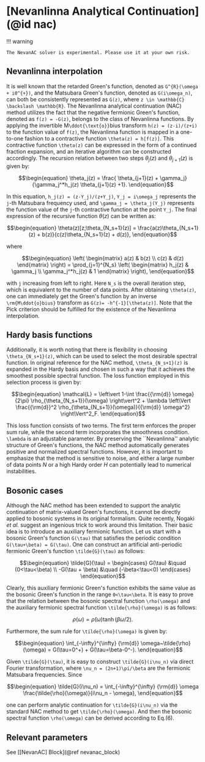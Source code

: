 # [Nevanlinna Analytical Continuation](@id nac)

!!! warning

    The NevanAC solver is experimental. Please use it at your own risk.

## Nevanlinna interpolation

It is well known that the retarded Green's function, denoted as ``G^{R}(\omega + i0^{+})``, and the Matsubara Green's function, denoted as ``G(i\omega_n)``, can both be consistently represented as ``G(z)``, where ``z \in \mathbb{C} \backslash \mathbb{R}``. The Nevanlinna analytical continuation (NAC) method utilizes the fact that the negative fermionic Green's function, denoted as ``f(z) = -G(z)``, belongs to the class of Nevanlinna functions. By applying the invertible M``\ddot{\text{o}}``bius transform ``h(z) = (z-i)/(z+i)`` to the function value of ``f(z)``, the Nevanlinna function is mapped in a one-to-one fashion to a contractive function ``\theta(z) = h[f(z)]``. This contractive function ``\theta(z)`` can be expressed in the form of a continued fraction expansion, and an iterative algorithm can be constructed accordingly. The recursion relation between two steps $\theta_j(z)$ and $\theta_{j+1}(z)$ is given by:
```math
\begin{equation}
\theta_j(z) = \frac{ \theta_{j+1}(z) + \gamma_j}{\gamma_j^*h_j(z) \theta_{j+1}(z) +1}.
\end{equation}
```
In this equation, ``h_j(z) = (z-Y_j)/(z+Y_j)``, ``Y_j = i\omega_j`` represents the ``j``-th Matsubara frequency used, and ``\gamma_j = \theta_j(Y_j)`` represents the function value of the ``j``-th contractive function at the point ``Y_j``. The final expression of the recursive function $\theta(z)$ can be written as:
```math
\begin{equation}
\theta(z)[z;\theta_{N_s+1}(z)] = \frac{a(z)\theta_{N_s+1}(z) + b(z)}{c(z)\theta_{N_s+1}(z) + d(z)},
\end{equation}
```
where
```math
\begin{equation}
  \left(
    \begin{matrix}
      a(z) & b(z) \\
      c(z) & d(z)
    \end{matrix}
  \right) = \prod_{j=1}^{N_s}
  \left(
    \begin{matrix}
      h_j(z)           & \gamma_j \\
      \gamma_j^*h_j(z) & 1
    \end{matrix}
  \right),
\end{equation}
```
with ``j`` increasing from left to right. Here ``N_s`` is the overall iteration step, which is equivalent to the number of data points. After obtaining ``\theta(z)``, one can immediately get the Green's function by an inverse ``\rm{M\ddot{o}bius}`` transform as ``G(z)= -h^{-1}[\theta(z)]``. Note that the Pick criterion should be fulfilled for the existence of the Nevanlinna interpolation.

## Hardy basis functions

Additionally, it is worth noting that there is flexibility in choosing ``\theta_{N_s+1}(z)``, which can be used to select the most desirable spectral function. In original reference for the NAC method, ``\theta_{N_s+1}(z)`` is expanded in the Hardy basis and chosen in such a way that it achieves the smoothest possible spectral function. The loss function employed in this selection process is given by:
```math
\begin{equation}
\mathcal{L} = \left\vert 1-\int \frac{{\rm{d}} \omega}{2\pi} \rho_{\theta_{N_s+1}}(\omega) \right\vert^2 + \lambda \left\Vert \frac{{\rm{d}}^2 \rho_{\theta_{N_s+1}}(\omega)}{{\rm{d}} \omega^2} \right\Vert^2_F.
\end{equation}
```
This loss function consists of two terms. The first term enforces the proper sum rule, while the second term incorporates the smoothness condition. ``\lambda`` is an adjustable parameter. By preserving the ``Nevanlinna'' analytic structure of Green's functions, the NAC method automatically generates positive and normalized spectral functions. However, it is important to emphasize that the method is sensitive to noise, and either a large number of data points $N$ or a high Hardy order $H$ can potentially lead to numerical instabilities.

## Bosonic cases

Although the NAC method has been extended to support the analytic continuation of matrix-valued Green's functions, it cannot be directly applied to bosonic systems in its original formalism. Quite recently, Nogaki *et al.* suggest an ingenious trick to work around this limitation. Their basic idea is to introduce an auxiliary fermionic function. Let us start with a bosonic Green's function ``G(\tau)`` that satisfies the periodic condition ``G(\tau+\beta) = G(\tau)``. One can construct an artificial anti-periodic fermionic Green's function ``\tilde{G}(\tau)`` as follows:
```math
\begin{equation}
\tilde{G}(\tau) = \begin{cases}
G(\tau) &\quad (0<\tau<\beta) \\
-G(\tau + \beta) &\quad (-\beta<\tau<0)
\end{cases}
\end{equation}
```
Clearly, this auxiliary fermionic Green's function exhibits the same value as the bosonic Green's function in the range ``0<\tau<\beta``. It is easy to prove that the relation between the bosonic spectral function ``\rho(\omega)`` and the auxiliary fermionic spectral function ``\tilde{\rho}(\omega)`` is as follows:
```math
\begin{equation}
\rho(\omega) = \tilde{\rho}(\omega) \tanh(\beta\omega/2).
\end{equation}
```
Furthermore, the sum rule for ``\tilde{\rho}(\omega)`` is given by:
```math
\begin{equation}
\int_{-\infty}^{\infty} {\rm{d}} \omega~\tilde{\rho}(\omega) = G(\tau=0^+) + G(\tau=\beta-0^-).
\end{equation}
```
Given ``\tilde{G}(\tau)``, it is easy to construct ``\tilde{G}(i\nu_n)`` via direct Fourier transformation, where ``\nu_n = (2n+1)\pi/\beta`` are the fermionic Matsubara frequencies. Since
```math
\begin{equation}
\tilde{G}(i\nu_n) = \int_{-\infty}^{\infty}
    {\rm{d}} \omega \frac{\tilde{\rho}(\omega)}{i\nu_n - \omega},
\end{equation}
```
one can perform analytic continuation for ``\tilde{G}(i\nu_n)`` via the standard NAC method to get ``\tilde{\rho}(\omega)``. And then the bosonic spectral function ``\rho(\omega)`` can be derived according to Eq.(6).

## Relevant parameters

See [[NevanAC] Block](@ref nevanac_block)
